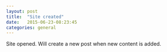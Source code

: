 ```yaml
---
layout: post
title:  "Site created"
date:   2015-06-23-08:23:45
categories: general
---
```


Site opened. Will create a new post when new content is added.


[jekyll-gh]: https://github.com/mojombo/jekyll
[jekyll]:    http://jekyllrb.com
